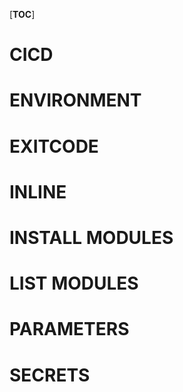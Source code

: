 [__TOC__]
# CICD
# ENVIRONMENT
# EXITCODE
# INLINE
# INSTALL MODULES
# LIST MODULES
# PARAMETERS
# SECRETS
